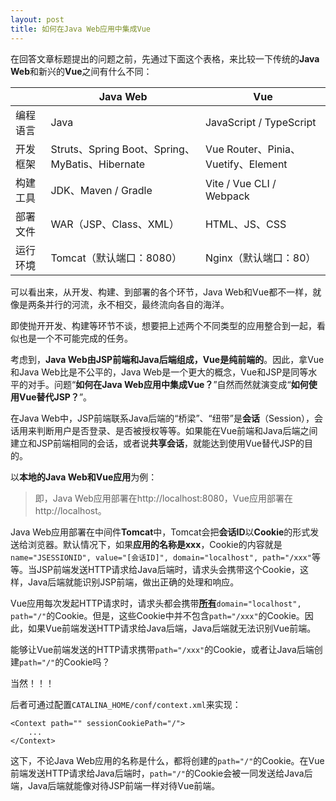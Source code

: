 ```yaml
---
layout: post
title: 如何在Java Web应用中集成Vue
---
```


在回答文章标题提出的问题之前，先通过下面这个表格，来比较一下传统的**Java Web**和新兴的**Vue**之间有什么不同：

|          | Java Web                                        | Vue                                 |
| -------- | ----------------------------------------------- | ----------------------------------- |
| 编程语言 | Java                                            | JavaScript / TypeScript             |
| 开发框架 | Struts、Spring Boot、Spring、MyBatis、Hibernate | Vue Router、Pinia、Vuetify、Element |
| 构建工具 | JDK、Maven / Gradle                             | Vite / Vue CLI / Webpack            |
| 部署文件 | WAR（JSP、Class、XML）                          | HTML、JS、CSS                       |
| 运行环境 | Tomcat（默认端口：8080）                        | Nginx（默认端口：80）               |

可以看出来，从开发、构建、到部署的各个环节，Java Web和Vue都不一样，就像是两条并行的河流，永不相交，最终流向各自的海洋。

即使抛开开发、构建等环节不谈，想要把上述两个不同类型的应用整合到一起，看似也是一个不可能完成的任务。

考虑到，**Java Web由JSP前端和Java后端组成，Vue是纯前端的**。因此，拿Vue和Java Web比是不公平的，Java Web是一个更大的概念，Vue和JSP是同等水平的对手。问题“**如何在Java Web应用中集成Vue？**”自然而然就演变成“**如何使用Vue替代JSP？**”。

在Java Web中，JSP前端联系Java后端的“桥梁”、“纽带”是**会话**（Session），会话用来判断用户是否登录、是否被授权等等。如果能在Vue前端和Java后端之间建立和JSP前端相同的会话，或者说**共享会话**，就能达到使用Vue替代JSP的目的。

以**本地的Java Web和Vue应用**为例：

> 即，Java Web应用部署在http://localhost:8080，Vue应用部署在http://localhost。

Java Web应用部署在中间件**Tomcat**中，Tomcat会把**会话ID**以**Cookie**的形式发送给浏览器。默认情况下，如果**应用的名称是xxx**，Cookie的内容就是`name="JSESSIONID", value="[会话ID]", domain="localhost", path="/xxx"`等等。当JSP前端发送HTTP请求给Java后端时，请求头会携带这个Cookie，这样，Java后端就能识别JSP前端，做出正确的处理和响应。

Vue应用每次发起HTTP请求时，请求头都会携带<u>**所有**</u>`domain="localhost", path="/"`的Cookie。但是，这些Cookie中并不包含`path="/xxx"`的Cookie。因此，如果Vue前端发送HTTP请求给Java后端，Java后端就无法识别Vue前端。

能够让Vue前端发送的HTTP请求携带`path="/xxx"`的Cookie，或者让Java后端创建`path="/"`的Cookie吗？

当然！！！

后者可通过配置`CATALINA_HOME/conf/context.xml`来实现：

```
<Context path="" sessionCookiePath="/">
	...
</Context>
```

这下，不论Java Web应用的名称是什么，都将创建的`path="/"`的Cookie。在Vue前端发送HTTP请求给Java后端时，`path="/"`的Cookie会被一同发送给Java后端，Java后端就能像对待JSP前端一样对待Vue前端。
